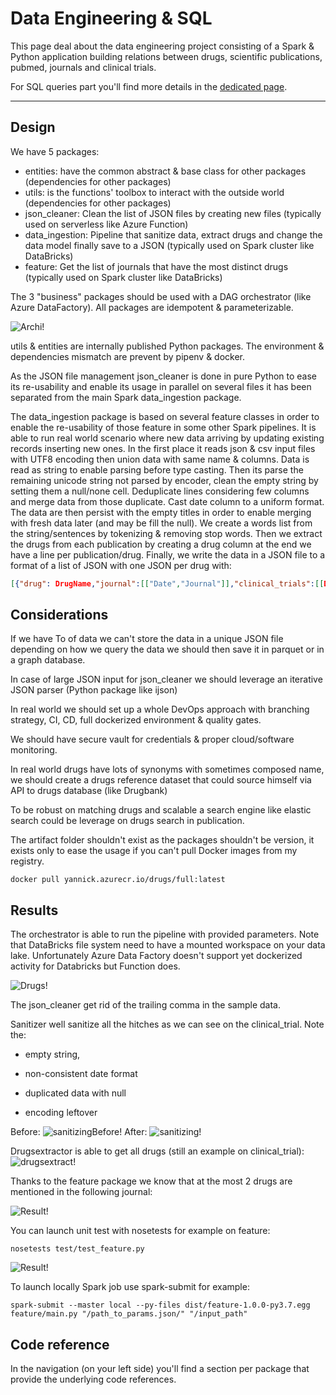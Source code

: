 # Data Engineering & SQL

This page deal about the data engineering project consisting of a Spark & Python application building relations between drugs, scientific publications, pubmed, journals and clinical trials.

For SQL queries part you'll find more details in the [dedicated page](/sql).

----

## Design
We have 5 packages:
 
- entities: have the common abstract & base class for other packages (dependencies for other packages)
- utils: is the functions' toolbox to interact with the outside world (dependencies for other packages)
- json_cleaner: Clean the list of JSON files by creating new files (typically used on serverless like Azure Function)
- data_ingestion: Pipeline that sanitize data, extract drugs and change the data model finally save to a JSON (typically used on Spark cluster like DataBricks)
- feature: Get the list of journals that have the most distinct drugs (typically used on Spark cluster like DataBricks)

The 3 "business" packages should be used with a DAG orchestrator (like Azure DataFactory).
All packages are idempotent & parameterizable.

![Archi!](/assets/images/pipeline_archi.png)

utils & entities are internally published Python packages.
The environment & dependencies mismatch are prevent by pipenv & docker.

As the JSON file management json_cleaner is done in pure Python to ease its re-usability and enable its usage
in parallel on several files it has been separated from the main Spark data_ingestion package.

The data_ingestion package is based on several feature classes in order to enable the re-usability of those feature in
some other Spark pipelines. It is able to run real world scenario where new data arriving by updating existing records 
inserting new ones. In the first place it reads json & csv input files with UTF8 encoding then union data with same name & columns.
Data is read as string to enable parsing before type casting.
Then its parse the remaining unicode string not parsed by encoder, clean the empty string by setting them a null/none cell.
Deduplicate lines considering few columns and merge data from those duplicate.
Cast date column to a uniform format. The data are then persist with the empty titles in order to enable merging with fresh data later (and may be fill the null).
We create a words list from the string/sentences by tokenizing & removing stop words.
Then we extract the drugs from each publication by creating a drug column at the end we have a line per publication/drug.
Finally, we write the data in a JSON file to a format of a list of JSON with one JSON per drug with: 

```json
[{"drug": DrugName,"journal":[["Date","Journal"]],"clinical_trials":[[Date, PublicationID]],"pubmed":[[Date, PublicationID]]},...]
```

## Considerations
If we have To of data we can't store the data in a unique JSON file depending on how we query the data we should then save
it in parquet or in a graph database.

In case of large JSON input for json_cleaner we should leverage an iterative JSON parser (Python package like ijson)

In real world we should set up a whole DevOps approach with branching strategy, CI, CD, full dockerized environment & quality gates.

We should have secure vault for credentials & proper cloud/software monitoring.

In real world drugs have lots of synonyms with sometimes composed name, 
we should create a drugs reference dataset that could source himself via API to drugs database (like Drugbank) 

To be robust on matching drugs and scalable a search engine like elastic search could be leverage on drugs search in publication.

The artifact folder shouldn't exist as the packages shouldn't be version, it exists only to ease the usage if you can't pull Docker images from my registry.
```shell
docker pull yannick.azurecr.io/drugs/full:latest
```

## Results

The orchestrator is able to run the pipeline with provided parameters.
Note that DataBricks file system need to have a mounted workspace on your data lake.
Unfortunately Azure Data Factory doesn't support yet dockerized activity for Databricks but Function does.

![Drugs!](/assets/images/adf_dbs.png)

The json_cleaner get rid of the trailing comma in the sample data.

Sanitizer well sanitize all the hitches as we can see on the clinical_trial. 
Note the: 

- empty string,
  
- non-consistent date format

- duplicated data with null

- encoding leftover

Before:
![sanitizingBefore!](/assets/images/sanitizingBefore.png)
After:
![sanitizing!](/assets/images/sanitizing.png)

Drugsextractor is able to get all drugs (still an example on clinical_trial):
![drugsextract!](/assets/images/drugsextract.png)

Thanks to the feature package we know that at the most 2 drugs are mentioned in the following journal:

![Result!](/assets/images/end_result.png)

You can launch unit test with nosetests for example on feature:
```shell
nosetests test/test_feature.py
```
![Result!](/assets/images/test.png)

To launch locally Spark job use spark-submit for example:
```shell
spark-submit --master local --py-files dist/feature-1.0.0-py3.7.egg feature/main.py "/path_to_params.json/" "/input_path"
```

## Code reference

In the navigation (on your left side) you'll find a section per package that provide the underlying code references.